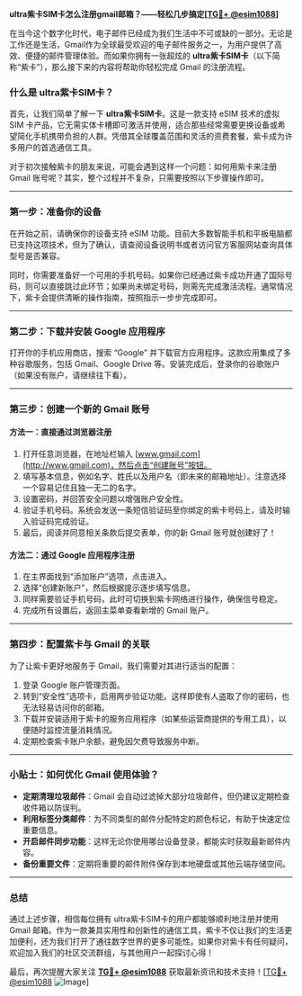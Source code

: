 **ultra紫卡SIM卡怎么注册gmail邮箱？——轻松几步搞定[[TG💪+ @esim1088](https://t.me/s/esim1088)]**

在当今这个数字化时代，电子邮件已经成为我们生活中不可或缺的一部分。无论是工作还是生活，Gmail作为全球最受欢迎的电子邮件服务之一，为用户提供了高效、便捷的邮件管理体验。而如果你拥有一张超炫的 **ultra紫卡SIM卡**（以下简称“紫卡”），那么接下来的内容将帮助你轻松完成 Gmail 的注册流程。

### 什么是 ultra紫卡SIM卡？

首先，让我们简单了解一下 **ultra紫卡SIM卡**。这是一款支持 eSIM 技术的虚拟 SIM 卡产品，它无需实体卡槽即可激活并使用，适合那些经常需要更换设备或希望简化手机携带负担的人群。凭借其全球覆盖范围和灵活的资费套餐，紫卡成为许多用户的首选通信工具。

对于初次接触紫卡的朋友来说，可能会遇到这样一个问题：如何用紫卡来注册 Gmail 账号呢？其实，整个过程并不复杂，只需要按照以下步骤操作即可。

---

### 第一步：准备你的设备

在开始之前，请确保你的设备支持 eSIM 功能。目前大多数智能手机和平板电脑都已支持这项技术，但为了确认，请查阅设备说明书或者访问官方客服网站查询具体型号是否兼容。

同时，你需要准备好一个可用的手机号码。如果你已经通过紫卡成功开通了国际号码，则可以直接跳过此环节；如果尚未绑定号码，则需先完成激活流程。通常情况下，紫卡会提供清晰的操作指南，按照指示一步步完成即可。

---

### 第二步：下载并安装 Google 应用程序

打开你的手机应用商店，搜索 “Google” 并下载官方应用程序。这款应用集成了多种谷歌服务，包括 Gmail、Google Drive 等。安装完成后，登录你的谷歌账户（如果没有账户，请继续往下看）。

---

### 第三步：创建一个新的 Gmail 账号

#### 方法一：直接通过浏览器注册

1. 打开任意浏览器，在地址栏输入 [www.gmail.com](http://www.gmail.com)，然后点击“创建账号”按钮。
2. 填写基本信息，例如名字、姓氏以及用户名（即未来的邮箱地址）。注意选择一个容易记住且独一无二的名字。
3. 设置密码，并回答安全问题以增强账户安全性。
4. 验证手机号码。系统会发送一条短信验证码至你绑定的紫卡号码上，请及时输入验证码完成验证。
5. 最后，阅读并同意相关条款后提交表单，你的新 Gmail 账号就创建好了！

#### 方法二：通过 Google 应用程序注册

1. 在主界面找到“添加账户”选项，点击进入。
2. 选择“创建新账户”，然后根据提示逐步填写信息。
3. 同样需要验证手机号码，此时可切换到紫卡网络进行操作，确保信号稳定。
4. 完成所有设置后，返回主菜单查看新增的 Gmail 账户。

---

### 第四步：配置紫卡与 Gmail 的关联

为了让紫卡更好地服务于 Gmail，我们需要对其进行适当的配置：

1. 登录 Google 账户管理页面。
2. 转到“安全性”选项卡，启用两步验证功能。这样即使有人盗取了你的密码，也无法轻易访问你的邮箱。
3. 下载并安装适用于紫卡的服务应用程序（如某些运营商提供的专用工具），以便随时监控流量消耗情况。
4. 定期检查紫卡账户余额，避免因欠费导致服务中断。

---

### 小贴士：如何优化 Gmail 使用体验？

- **定期清理垃圾邮件**：Gmail 会自动过滤掉大部分垃圾邮件，但仍建议定期检查收件箱以防误判。
- **利用标签分类邮件**：为不同类型的邮件分配特定的颜色标记，有助于快速定位重要信息。
- **开启邮件同步功能**：这样无论你使用哪台设备登录，都能实时获取最新邮件内容。
- **备份重要文件**：定期将重要的邮件附件保存到本地硬盘或其他云端存储空间。

---

### 总结

通过上述步骤，相信每位拥有 ultra紫卡SIM卡的用户都能够顺利地注册并使用 Gmail 邮箱。作为一款兼具实用性和创新性的通信工具，紫卡不仅让我们的生活更加便利，还为我们打开了通往数字世界的更多可能性。如果你对紫卡有任何疑问，欢迎加入我们的社区交流群组，与其他用户一起探讨心得！

最后，再次提醒大家关注 **[TG💪+ @esim1088](https://t.me/s/esim1088)** 获取最新资讯和技术支持！[[TG💪+ @esim1088](https://t.me/s/esim1088) ![Image](https://i.postimg.cc/4NQfJmqS/Snipaste-2025-05-13-00-14-12.png)]